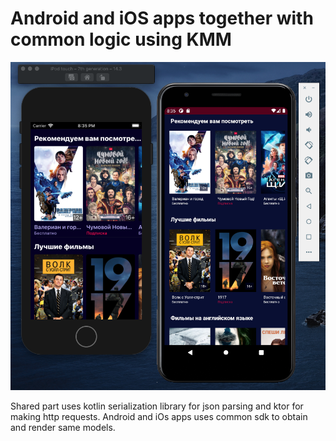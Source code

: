 # Android and iOS apps together with common logic using KMM
![Screenshot of iOS and Android app](screenshot.png?raw=true "Android and iOs apps together")

Shared part uses kotlin serialization library for json parsing and ktor for making http requests.
Android and iOs apps uses common sdk to obtain and render same models.
